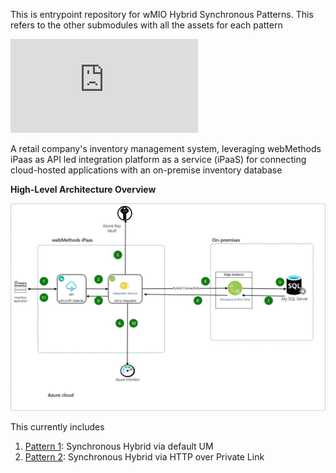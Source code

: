 This is entrypoint repository for wMIO Hybrid Synchronous Patterns. This refers to the other submodules with all the assets for each pattern

![Use Case Description](https://github.com/wMTiG/webmethods-cloud-adoption-framework/blob/develop/scenarios/retail/InventoryManagementApplication.md)

A retail company's inventory management system, leveraging webMethods iPaas as API led integration platform as a service (iPaaS) for connecting cloud-hosted applications with an on-premise inventory database

**High-Level Architecture Overview**

![High level flow](https://github.com/bramhanayaghea/webMethodsCAF/blob/develop/scenarios/retail/_images/Hybrid-sync-flow.jpg)

This currently includes
1. [Pattern 1](https://github.com/wMTiG/webmethods-cloud-adoption-framework/blob/develop/architectureModels/SaaSToOnPremiseIaaS/PatternDescription.md): Synchronous Hybrid via default UM
2. [Pattern 2](https://github.com/wMTiG/webmethods-cloud-adoption-framework/blob/develop/architectureModels/SaaSToOnPremiseIaaS/PatternDescriptionWtPrivateLink.md): Synchronous Hybrid via HTTP over Private Link
